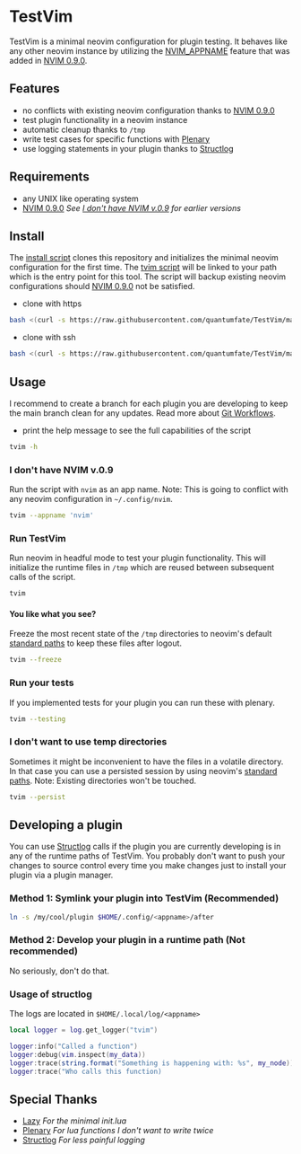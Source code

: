 # TestVim

TestVim is a minimal neovim configuration for plugin testing. It behaves like any other neovim instance by utilizing the [NVIM_APPNAME](https://neovim.io/doc/user/starting.html#%24NVIM_APPNAME) feature that was added in [NVIM 0.9.0](https://github.com/neovim/neovim/releases/tag/v0.9.0).

## Features

- no conflicts with existing neovim configuration thanks to [NVIM 0.9.0](https://github.com/neovim/neovim/releases/tag/v0.9.0)
- test plugin functionality in a neovim instance
- automatic cleanup thanks to `/tmp`
- write test cases for specific functions with [Plenary](https://github.com/nvim-lua/plenary.nvim)
- use logging statements in your plugin thanks to [Structlog](https://github.com/Tastyep/structlog.nvim)

## Requirements

- any UNIX like operating system
- [NVIM 0.9.0](https://github.com/neovim/neovim/releases/tag/v0.9.0) *See [I don't have NVIM v.0.9](#i-dont-have-nvim-v09) for earlier versions*

## Install

The [install script](./scripts/install) clones this repository and initializes the minimal neovim configuration for the first time. The [tvim script](./scripts/tvim) will be linked to your path which is the entry point for this tool. The script will backup existing neovim configurations should [NVIM 0.9.0](https://github.com/neovim/neovim/releases/tag/v0.9.0) not be satisfied.

- clone with https

```bash
bash <(curl -s https://raw.githubusercontent.com/quantumfate/TestVim/main/scripts/install)
```

- clone with ssh

```bash
bash <(curl -s https://raw.githubusercontent.com/quantumfate/TestVim/main/scripts/install) --ssh
```

## Usage

I recommend to create a branch for each plugin you are developing to keep the main branch clean for any updates. Read more about [Git Workflows](https://docs.github.com/en/get-started/quickstart/github-flow).

- print the help message to see the full capabilities of the script

```bash
tvim -h
```

### I don't have NVIM v.0.9

Run the script with `nvim` as an app name. Note: This is going to conflict with any neovim configuration in `~/.config/nvim`.

```bash
tvim --appname 'nvim'
```

### Run TestVim

Run neovim in headful mode to test your plugin functionality. This will initialize the runtime files in `/tmp` which are reused between subsequent calls of the script.

```bash
tvim
```

#### You like what you see?

Freeze the most recent state of the `/tmp` directories to neovim's default [standard paths](https://neovim.io/doc/user/starting.html#standard-path) to keep these files after logout.

```bash
tvim --freeze
```

### Run your tests

If you implemented tests for your plugin you can run these with plenary.

```bash
tvim --testing
```

### I don't want to use temp directories

Sometimes it might be inconvenient to have the files in a volatile directory. In that case you can use a persisted session by using neovim's [standard paths](https://neovim.io/doc/user/starting.html#standard-path). Note: Existing directories won't be touched.

```bash
tvim --persist
```

## Developing a plugin

You can use [Structlog](https://github.com/Tastyep/structlog.nvim) calls if the plugin you are currently developing is in any of the runtime paths of TestVim. You probably don't want to push your changes to source control every time you make changes just to install your plugin via a plugin manager.

### Method 1: Symlink your plugin into TestVim (Recommended)

```bash
ln -s /my/cool/plugin $HOME/.config/<appname>/after 
```

### Method 2: Develop your plugin in a runtime path (Not recommended)

No seriously, don't do that.

### Usage of structlog

The logs are located in `$HOME/.local/log/<appname>`

```lua
local logger = log.get_logger("tvim")

logger:info("Called a function")
logger:debug(vim.inspect(my_data))
logger:trace(string.format("Something is happening with: %s", my_node))
logger:trace("Who calls this function)

```

## Special Thanks

- [Lazy](https://github.com/folke/lazy.nvim) *For the minimal init.lua*
- [Plenary](https://github.com/nvim-lua/plenary.nvim) *For lua functions I don't want to write twice*
- [Structlog](https://github.com/Tastyep/structlog.nvim) *For less painful logging*
